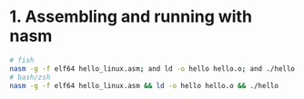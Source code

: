 # 1. Assembling and running with nasm

```bash
# fish
nasm -g -f elf64 hello_linux.asm; and ld -o hello hello.o; and ./hello
# bash/zsh
nasm -g -f elf64 hello_linux.asm && ld -o hello hello.o && ./hello
```
